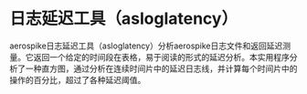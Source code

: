# 日志延迟工具（asloglatency）

aerospike日志延迟工具（asloglatency）分析aerospike日志文件和返回延迟测量。它返回一个给定的时间段在表格，易于阅读的形式的延迟分析。本实用程序分析了一种直方图，通过分析在连续时间片中的延迟日志线，并计算每个时间片中的操作的百分比，超过了各种延迟阈值。